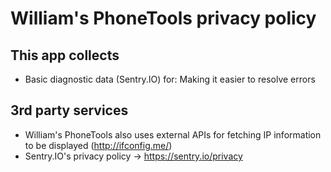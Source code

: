 # William's PhoneTools privacy policy

## This app collects
- Basic diagnostic data (Sentry.IO) for: Making it easier to resolve errors

## 3rd party services
- William's PhoneTools also uses external APIs for fetching IP information to be displayed (http://ifconfig.me/)
- Sentry.IO's privacy policy → https://sentry.io/privacy
